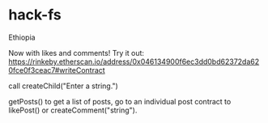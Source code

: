 # hack-fs
Ethiopia

Now with likes and comments!
Try it out:
https://rinkeby.etherscan.io/address/0x046134900f6ec3dd0bd62372da620fce0f3ceac7#writeContract

call createChild("Enter a string.")

getPosts() to get a list of posts,
go to an individual post contract to likePost() or createComment("string").
